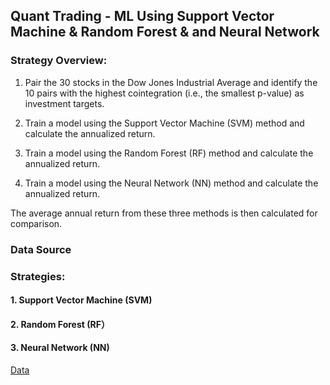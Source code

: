## **Quant Trading - ML Using Support Vector Machine & Random Forest & and Neural Network**

### **Strategy Overview:**

1. Pair the 30 stocks in the Dow Jones Industrial Average and identify the 10 pairs with the highest cointegration (i.e., the smallest p-value) as investment targets.

2. Train a model using the Support Vector Machine (SVM) method and calculate the annualized return.

3. Train a model using the Random Forest (RF) method and calculate the annualized return.

4. Train a model using the Neural Network (NN) method and calculate the annualized return.

The average annual return from these three methods is then calculated for comparison.


### **Data Source**


### **Strategies:**

#### **1. Support Vector Machine (SVM)**

#### **2. Random Forest (RF）**

#### **3. Neural Network (NN)**

[Data](https://chatgpt.com/c/681e2335-4070-8004-b225-a150a3d6cf1a)



